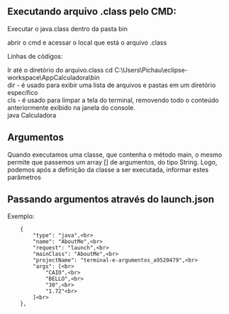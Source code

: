 ## Executando arquivo .class pelo CMD:

Executar o java.class dentro da pasta bin

abrir o cmd e acessar o local que está o arquivo .class

Linhas de códigos:

Ir até o diretório do arquivo.class
cd C:\Users\Pichau\eclipse-workspace\AppCalculadora\bin<br>
dir - é usado para exibir uma lista de arquivos e pastas em um diretório específico<br>
cls - é usado para limpar a tela do terminal, removendo todo o conteúdo anteriormente exibido na janela do console.<br>
java Calculadora<br>

## Argumentos

Quando executamos uma classe, que contenha o método main, o mesmo permite que passemos um array [] de argumentos, do tipo String. Logo, podemos após a definição da classe a ser executada, informar estes parâmetros

## Passando argumentos através do launch.json

Exemplo: <br>

        {
            "type": "java",<br>
            "name": "AboutMe",<br>
            "request": "launch",<br>
            "mainClass": "AboutMe",<br>
            "projectName": "terminal-e-argumentos_a9520479",<br>
            "args": [<br>
                "CAIO",<br>
                "BELLO",<br>
                "30",<br>
                "1.72"<br>
            ]<br>
        },
